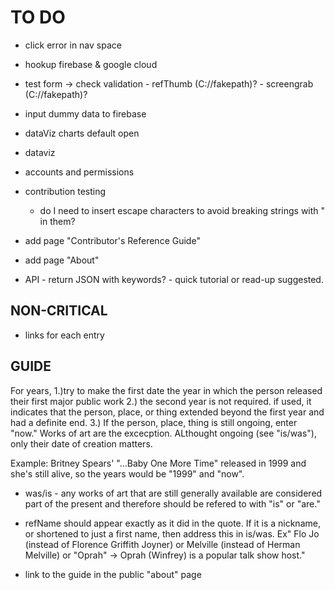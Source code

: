 # TO DO
* click error in nav space
*	hookup firebase & google cloud

* test form
	-> check validation
			- refThumb (C://fakepath)?
			- screengrab (C://fakepath)?

* input dummy data to firebase

* dataViz charts default open
* dataviz

* accounts and permissions

* contribution testing
	- do I need to insert escape characters to avoid breaking strings with " in them?

* add page "Contributor's Reference Guide"
* add page "About"

* API - return JSON with keywords? - quick tutorial or read-up suggested.

## NON-CRITICAL
* links for each entry


## GUIDE
For years, 
1.)try to make the first date the year in which the person released their first major public work 
2.) the second year is not required. if used, it indicates that the person, place, or thing extended beyond the first year and had a definite end. 
3.) If the person, place, thing is still ongoing, enter "now." Works of art are the excecption. ALthought ongoing (see "is/was"), only their date of creation matters. 

Example: Britney Spears' "...Baby One More Time" released in 1999 and she's still alive, so the years would be "1999" and "now".

* was/is - any works of art that are still generally available are considered part of the present and therefore should be refered to with "is" or "are." 

* refName should appear exactly as it did in the quote. If it is a nickname, or shortened to just a first name, then address this in is/was. Ex" Flo Jo (instead of Florence Griffith Joyner) or Melville (instead of Herman Melville)
or "Oprah" -> Oprah (Winfrey) is a popular talk show host."

* link to the guide in the public "about" page

